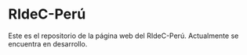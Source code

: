 # RIdeC-Perú

Este es el repositorio de la página web del RIdeC-Perú. Actualmente se encuentra en desarrollo.
